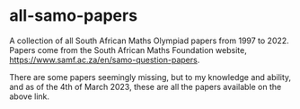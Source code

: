 # all-samo-papers
A collection of all South African Maths Olympiad papers from 1997 to 2022. 
Papers come from the South African Maths Foundation website, https://www.samf.ac.za/en/samo-question-papers. 

There are some papers seemingly missing, but to my knowledge and ability, and as of the 4th of March 2023, these are all the papers available on the above link.
